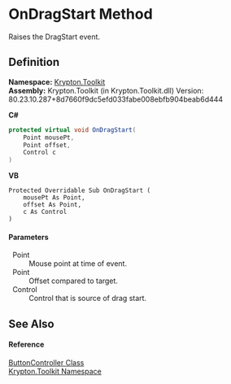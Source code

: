 # OnDragStart Method


Raises the DragStart event.



## Definition
**Namespace:** <a href="79d2eac2-21f4-54ff-7552-b20c33c30600.md">Krypton.Toolkit</a>  
**Assembly:** Krypton.Toolkit (in Krypton.Toolkit.dll) Version: 80.23.10.287+8d7660f9dc5efd033fabe008ebfb904beab6d444

**C#**
``` C#
protected virtual void OnDragStart(
	Point mousePt,
	Point offset,
	Control c
)
```
**VB**
``` VB
Protected Overridable Sub OnDragStart ( 
	mousePt As Point,
	offset As Point,
	c As Control
)
```



#### Parameters
<dl><dt>  Point</dt><dd>Mouse point at time of event.</dd><dt>  Point</dt><dd>Offset compared to target.</dd><dt>  Control</dt><dd>Control that is source of drag start.</dd></dl>

## See Also


#### Reference
<a href="4d28eeb6-138d-ce68-aa40-c46ceb66b365.md">ButtonController Class</a>  
<a href="79d2eac2-21f4-54ff-7552-b20c33c30600.md">Krypton.Toolkit Namespace</a>  
